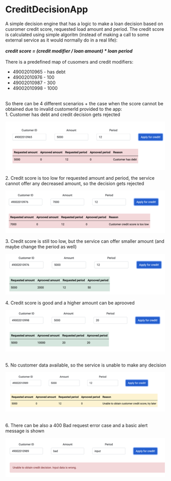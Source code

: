 # CreditDecisionApp
A simple decision engine that has a logic to make a loan decision based on cusromer credit score, requested load amount and period. The credit score is calculated using simple algoritm (instead of making a call to some external service as it would normally do in a real life):
<br/><br/>
***credit score = (credit modifier / loan amount) * loan period***
<br/><br/>
There is a predefined map of cusomers and credit modifiers:
- 49002010965 - has debt
- 49002010976 - 100
- 49002010987 - 300
- 49002010998 - 1000
<br/>
So there can be 4 different scenarios + the case when the score cannot be obtained due to invalid customerId provided to the app:
<br/>
1. Customer has debt and credit decision gets rejected
<p align="left">
  <img src="./demo/has_debt.png" width="500">
</p>
2. Credit score is too low for requested amount and period, the service cannot offer any decreased amount, so the decision gets rejected
<p align="left">
  <img src="./demo/low_score.png" width="500">
</p>
3. Credit score is still too low, but the service can offer smaller amount (and maybe change the period as well)
<p align="left">
  <img src="./demo/low_score_changed.png" width="500">
</p>
4. Credit score is good and a higher amount can be aprooved
<p align="left">
  <img src="./demo/high_score.png" width="500">
</p>
<br/>
5. No customer data available, so the service is unable to make any decision
<p align="left">
  <img src="./demo/no_customer_data.png" width="500">
</p>
<br/>
6. There can be also a 400 Bad request error case and a basic alert message is shown
<p align="left">
  <img src="./demo/wrong_input.png" width="500">
</p>
